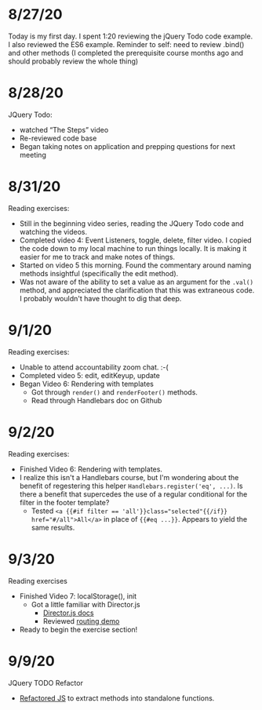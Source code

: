 # 8/27/20

Today is my first day. I spent 1:20 reviewing the jQuery Todo code example. I also reviewed the ES6 example. Reminder to self:  need to review .bind() and other methods (I completed the prerequisite course months ago and should probably review the whole thing)

# 8/28/20

JQuery Todo:

- watched “The Steps” video
- Re-reviewed code base
- Began taking notes on application and prepping questions for next meeting

# 8/31/20

Reading exercises:

- Still in the beginning video series, reading the JQuery Todo code and watching the videos.
- Completed video 4: Event Listeners, toggle, delete, filter video. I copied the code down to my local machine to run things locally. It is making it easier for me to track and make notes of things.
- Started on video 5 this morning. Found the commentary around naming methods insightful (specifically the edit method).
- Was not aware of the ability to set a value as an argument for the `.val()` method, and appreciated the clarification that this was extraneous code. I probably wouldn't have thought to dig that deep.

# 9/1/20

Reading exercises: 

- Unable to attend accountability zoom chat. :-(
- Completed video 5: edit, editKeyup, update
- Began Video 6: Rendering with templates
  - Got through `render()` and `renderFooter()` methods.
  - Read through Handlebars doc on Github

# 9/2/20

Reading exercises:
- Finished Video 6: Rendering with templates.
- I realize this isn't a Handlebars course, but I'm wondering about the benefit of regestering this helper `Handlebars.register('eq', ...)`. Is there a benefit that supercedes the use of a regular conditional for the filter in the footer template?
  - Tested `<a {{#if filter == 'all'}}class="selected"{{/if}} href="#/all">All</a>` in place of `{{#eq ...}}`. Appears to yield the same results.

# 9/3/20

Reading exercises

- Finished Video 7: localStorage(), init
  - Got a little familiar with Director.js
    - [Director.js docs](https://www.github.com/flatiron/director)
    - Reviewed [routing demo](https://hyperdev.com/#!/project/hurricane=flower)
- Ready to begin the exercise section!


# 9/9/20

JQuery TODO Refactor
- [Refactored JS](https://github.com/somecallmejosh/watch-and-code/blob/master/jquery-todo/public/js/app.js) to extract methods into standalone functions. 